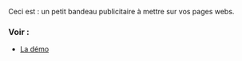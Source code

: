 Ceci est : un petit bandeau publicitaire à mettre sur vos pages webs.

### Voir :
* [La démo](https://leonlenclos.github.io/bandeau-anti-publicitaire/)
